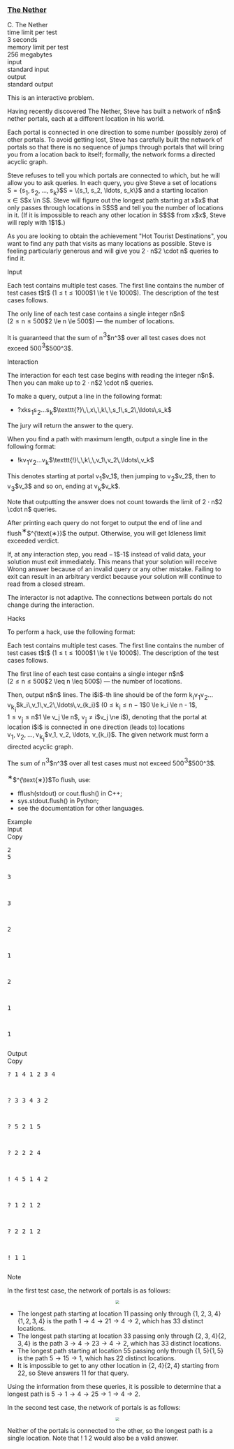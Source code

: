 <h3><a href="https://codeforces.com/contest/2133/problem/C" target="_blank" rel="noopener noreferrer">The Nether</a></h3>

<div class="header"><div class="title">C. The Nether</div><div class="time-limit"><div class="property-title">time limit per test</div>3 seconds</div><div class="memory-limit"><div class="property-title">memory limit per test</div>256 megabytes</div><div class="input-file input-standard"><div class="property-title">input</div>standard input</div><div class="output-file output-standard"><div class="property-title">output</div>standard output</div></div><div><p>   </p><p><span class="tex-font-style-it">This is an interactive problem.</span> </p><p>Having recently discovered The Nether, Steve has built a network of <span class="MathJax_Preview" style="color: inherit;"><span class="MJXp-math" id="MJXp-Span-1"><span class="MJXp-mi MJXp-italic" id="MJXp-Span-2">n</span></span></span>$n$ nether portals, each at a different location in his world.</p><p>Each portal is connected in one direction to some number (possibly zero) of other portals. To avoid getting lost, Steve has carefully built the network of portals so that there is no sequence of jumps through portals that will bring you from a location back to itself; formally, the network forms a directed acyclic graph.</p><p>Steve refuses to tell you which portals are connected to which, but he will allow you to ask queries. In each query, you give Steve a set of locations <span class="MathJax_Preview" style="color: inherit;"><span class="MJXp-math" id="MJXp-Span-3"><span class="MJXp-mi MJXp-italic" id="MJXp-Span-4">S</span><span class="MJXp-mo" id="MJXp-Span-5" style="margin-left: 0.333em; margin-right: 0.333em;">=</span><span class="MJXp-mo" id="MJXp-Span-6" style="margin-left: 0em; margin-right: 0em;">{</span><span class="MJXp-msubsup" id="MJXp-Span-7"><span class="MJXp-mi MJXp-italic" id="MJXp-Span-8" style="margin-right: 0.05em;">s</span><span class="MJXp-mn MJXp-script" id="MJXp-Span-9" style="vertical-align: -0.4em;">1</span></span><span class="MJXp-mo" id="MJXp-Span-10" style="margin-left: 0em; margin-right: 0.222em;">,</span><span class="MJXp-msubsup" id="MJXp-Span-11"><span class="MJXp-mi MJXp-italic" id="MJXp-Span-12" style="margin-right: 0.05em;">s</span><span class="MJXp-mn MJXp-script" id="MJXp-Span-13" style="vertical-align: -0.4em;">2</span></span><span class="MJXp-mo" id="MJXp-Span-14" style="margin-left: 0em; margin-right: 0.222em;">,</span><span class="MJXp-mo" id="MJXp-Span-15" style="margin-left: 0em; margin-right: 0em;">…</span><span class="MJXp-mo" id="MJXp-Span-16" style="margin-left: 0em; margin-right: 0.222em;">,</span><span class="MJXp-msubsup" id="MJXp-Span-17"><span class="MJXp-mi MJXp-italic" id="MJXp-Span-18" style="margin-right: 0.05em;">s</span><span class="MJXp-mi MJXp-italic MJXp-script" id="MJXp-Span-19" style="vertical-align: -0.4em;">k</span></span><span class="MJXp-mo" id="MJXp-Span-20" style="margin-left: 0em; margin-right: 0em;">}</span></span></span>$S = \{s_1, s_2, \ldots, s_k\}$ and a starting location <span class="MathJax_Preview" style="color: inherit;"><span class="MJXp-math" id="MJXp-Span-21"><span class="MJXp-mi MJXp-italic" id="MJXp-Span-22">x</span><span class="MJXp-mo" id="MJXp-Span-23" style="margin-left: 0.333em; margin-right: 0.333em;">∈</span><span class="MJXp-mi MJXp-italic" id="MJXp-Span-24">S</span></span></span>$x \in S$. Steve will figure out the longest path starting at <span class="MathJax_Preview" style="color: inherit;"><span class="MJXp-math" id="MJXp-Span-25"><span class="MJXp-mi MJXp-italic" id="MJXp-Span-26">x</span></span></span>$x$ that only passes through locations in <span class="MathJax_Preview" style="color: inherit;"><span class="MJXp-math" id="MJXp-Span-27"><span class="MJXp-mi MJXp-italic" id="MJXp-Span-28">S</span></span></span>$S$ and tell you the number of locations in it. (If it is impossible to reach any other location in <span class="MathJax_Preview" style="color: inherit;"><span class="MJXp-math" id="MJXp-Span-29"><span class="MJXp-mi MJXp-italic" id="MJXp-Span-30">S</span></span></span>$S$ from <span class="MathJax_Preview" style="color: inherit;"><span class="MJXp-math" id="MJXp-Span-31"><span class="MJXp-mi MJXp-italic" id="MJXp-Span-32">x</span></span></span>$x$, Steve will reply with <span class="MathJax_Preview" style="color: inherit;"><span class="MJXp-math" id="MJXp-Span-33"><span class="MJXp-mn" id="MJXp-Span-34">1</span></span></span>$1$.)</p><p>As you are looking to obtain the achievement "Hot Tourist Destinations", you want to find any path that visits as many locations as possible. Steve is feeling particularly generous and will give you <span class="MathJax_Preview" style="color: inherit;"><span class="MJXp-math" id="MJXp-Span-35"><span class="MJXp-mn" id="MJXp-Span-36">2</span><span class="MJXp-mo" id="MJXp-Span-37" style="margin-left: 0.267em; margin-right: 0.267em;">⋅</span><span class="MJXp-mi MJXp-italic" id="MJXp-Span-38">n</span></span></span>$2 \cdot n$ queries to find it.</p></div><div class="input-specification"><div class="section-title">Input</div><p>Each test contains multiple test cases. The first line contains the number of test cases <span class="MathJax_Preview" style="color: inherit;"><span class="MJXp-math" id="MJXp-Span-39"><span class="MJXp-mi MJXp-italic" id="MJXp-Span-40">t</span></span></span>$t$ (<span class="MathJax_Preview" style="color: inherit;"><span class="MJXp-math" id="MJXp-Span-41"><span class="MJXp-mn" id="MJXp-Span-42">1</span><span class="MJXp-mo" id="MJXp-Span-43" style="margin-left: 0.333em; margin-right: 0.333em;">≤</span><span class="MJXp-mi MJXp-italic" id="MJXp-Span-44">t</span><span class="MJXp-mo" id="MJXp-Span-45" style="margin-left: 0.333em; margin-right: 0.333em;">≤</span><span class="MJXp-mn" id="MJXp-Span-46">1000</span></span></span>$1 \le t \le 1000$). The description of the test cases follows. </p><p>The only line of each test case contains a single integer <span class="MathJax_Preview" style="color: inherit;"><span class="MJXp-math" id="MJXp-Span-47"><span class="MJXp-mi MJXp-italic" id="MJXp-Span-48">n</span></span></span>$n$ (<span class="MathJax_Preview" style="color: inherit;"><span class="MJXp-math" id="MJXp-Span-49"><span class="MJXp-mn" id="MJXp-Span-50">2</span><span class="MJXp-mo" id="MJXp-Span-51" style="margin-left: 0.333em; margin-right: 0.333em;">≤</span><span class="MJXp-mi MJXp-italic" id="MJXp-Span-52">n</span><span class="MJXp-mo" id="MJXp-Span-53" style="margin-left: 0.333em; margin-right: 0.333em;">≤</span><span class="MJXp-mn" id="MJXp-Span-54">500</span></span></span>$2 \le n \le 500$) — the number of locations.</p><p>It is guaranteed that the sum of <span class="MathJax_Preview" style="color: inherit;"><span class="MJXp-math" id="MJXp-Span-55"><span class="MJXp-msubsup" id="MJXp-Span-56"><span class="MJXp-mi MJXp-italic" id="MJXp-Span-57" style="margin-right: 0.05em;">n</span><span class="MJXp-mn MJXp-script" id="MJXp-Span-58" style="vertical-align: 0.5em;">3</span></span></span></span>$n^3$ over all test cases does not exceed <span class="MathJax_Preview" style="color: inherit;"><span class="MJXp-math" id="MJXp-Span-59"><span class="MJXp-msubsup" id="MJXp-Span-60"><span class="MJXp-mn" id="MJXp-Span-61" style="margin-right: 0.05em;">500</span><span class="MJXp-mn MJXp-script" id="MJXp-Span-62" style="vertical-align: 0.5em;">3</span></span></span></span>$500^3$. </p></div><div><div class="section-title">Interaction</div><p>The interaction for each test case begins with reading the integer <span class="MathJax_Preview" style="color: inherit;"><span class="MJXp-math" id="MJXp-Span-63"><span class="MJXp-mi MJXp-italic" id="MJXp-Span-64">n</span></span></span>$n$. Then you can make up to <span class="MathJax_Preview" style="color: inherit;"><span class="MJXp-math" id="MJXp-Span-65"><span class="MJXp-mn" id="MJXp-Span-66">2</span><span class="MJXp-mo" id="MJXp-Span-67" style="margin-left: 0.267em; margin-right: 0.267em;">⋅</span><span class="MJXp-mi MJXp-italic" id="MJXp-Span-68">n</span></span></span>$2 \cdot n$ queries.</p><p>To make a query, output a line in the following format:</p><ul> <li> <span class="MathJax_Preview" style="color: inherit;"><span class="MJXp-math" id="MJXp-Span-69"><span class="MJXp-mrow" id="MJXp-Span-70"><span class="MJXp-mtext MJXp-mono" id="MJXp-Span-71">?</span></span><span class="MJXp-mspace" id="MJXp-Span-72" style="width: 0.167em; height: 0em;"></span><span class="MJXp-mspace" id="MJXp-Span-73" style="width: 0.167em; height: 0em;"></span><span class="MJXp-mi MJXp-italic" id="MJXp-Span-74">x</span><span class="MJXp-mspace" id="MJXp-Span-75" style="width: 0.167em; height: 0em;"></span><span class="MJXp-mspace" id="MJXp-Span-76" style="width: 0.167em; height: 0em;"></span><span class="MJXp-mi MJXp-italic" id="MJXp-Span-77">k</span><span class="MJXp-mspace" id="MJXp-Span-78" style="width: 0.167em; height: 0em;"></span><span class="MJXp-mspace" id="MJXp-Span-79" style="width: 0.167em; height: 0em;"></span><span class="MJXp-msubsup" id="MJXp-Span-80"><span class="MJXp-mi MJXp-italic" id="MJXp-Span-81" style="margin-right: 0.05em;">s</span><span class="MJXp-mn MJXp-script" id="MJXp-Span-82" style="vertical-align: -0.4em;">1</span></span><span class="MJXp-mspace" id="MJXp-Span-83" style="width: 0.167em; height: 0em;"></span><span class="MJXp-msubsup" id="MJXp-Span-84"><span class="MJXp-mi MJXp-italic" id="MJXp-Span-85" style="margin-right: 0.05em;">s</span><span class="MJXp-mn MJXp-script" id="MJXp-Span-86" style="vertical-align: -0.4em;">2</span></span><span class="MJXp-mspace" id="MJXp-Span-87" style="width: 0.167em; height: 0em;"></span><span class="MJXp-mo" id="MJXp-Span-88" style="margin-left: 0em; margin-right: 0em;">…</span><span class="MJXp-mspace" id="MJXp-Span-89" style="width: 0.167em; height: 0em;"></span><span class="MJXp-msubsup" id="MJXp-Span-90"><span class="MJXp-mi MJXp-italic" id="MJXp-Span-91" style="margin-right: 0.05em;">s</span><span class="MJXp-mi MJXp-italic MJXp-script" id="MJXp-Span-92" style="vertical-align: -0.4em;">k</span></span></span></span>$\texttt{?}\,\,x\,\,k\,\,s_1\,s_2\,\ldots\,s_k$ </li></ul><p>The jury will return the answer to the query.</p><p>When you find a path with maximum length, output a single line in the following format:</p><ul> <li> <span class="MathJax_Preview" style="color: inherit;"><span class="MJXp-math" id="MJXp-Span-93"><span class="MJXp-mrow" id="MJXp-Span-94"><span class="MJXp-mtext MJXp-mono" id="MJXp-Span-95">!</span></span><span class="MJXp-mspace" id="MJXp-Span-96" style="width: 0.167em; height: 0em;"></span><span class="MJXp-mspace" id="MJXp-Span-97" style="width: 0.167em; height: 0em;"></span><span class="MJXp-mi MJXp-italic" id="MJXp-Span-98">k</span><span class="MJXp-mspace" id="MJXp-Span-99" style="width: 0.167em; height: 0em;"></span><span class="MJXp-mspace" id="MJXp-Span-100" style="width: 0.167em; height: 0em;"></span><span class="MJXp-msubsup" id="MJXp-Span-101"><span class="MJXp-mi MJXp-italic" id="MJXp-Span-102" style="margin-right: 0.05em;">v</span><span class="MJXp-mn MJXp-script" id="MJXp-Span-103" style="vertical-align: -0.4em;">1</span></span><span class="MJXp-mspace" id="MJXp-Span-104" style="width: 0.167em; height: 0em;"></span><span class="MJXp-msubsup" id="MJXp-Span-105"><span class="MJXp-mi MJXp-italic" id="MJXp-Span-106" style="margin-right: 0.05em;">v</span><span class="MJXp-mn MJXp-script" id="MJXp-Span-107" style="vertical-align: -0.4em;">2</span></span><span class="MJXp-mspace" id="MJXp-Span-108" style="width: 0.167em; height: 0em;"></span><span class="MJXp-mo" id="MJXp-Span-109" style="margin-left: 0em; margin-right: 0em;">…</span><span class="MJXp-mspace" id="MJXp-Span-110" style="width: 0.167em; height: 0em;"></span><span class="MJXp-msubsup" id="MJXp-Span-111"><span class="MJXp-mi MJXp-italic" id="MJXp-Span-112" style="margin-right: 0.05em;">v</span><span class="MJXp-mi MJXp-italic MJXp-script" id="MJXp-Span-113" style="vertical-align: -0.4em;">k</span></span></span></span>$\texttt{!}\,\,k\,\,v_1\,v_2\,\ldots\,v_k$ </li></ul><p>This denotes starting at portal <span class="MathJax_Preview" style="color: inherit;"><span class="MJXp-math" id="MJXp-Span-114"><span class="MJXp-msubsup" id="MJXp-Span-115"><span class="MJXp-mi MJXp-italic" id="MJXp-Span-116" style="margin-right: 0.05em;">v</span><span class="MJXp-mn MJXp-script" id="MJXp-Span-117" style="vertical-align: -0.4em;">1</span></span></span></span>$v_1$, then jumping to <span class="MathJax_Preview" style="color: inherit;"><span class="MJXp-math" id="MJXp-Span-118"><span class="MJXp-msubsup" id="MJXp-Span-119"><span class="MJXp-mi MJXp-italic" id="MJXp-Span-120" style="margin-right: 0.05em;">v</span><span class="MJXp-mn MJXp-script" id="MJXp-Span-121" style="vertical-align: -0.4em;">2</span></span></span></span>$v_2$, then to <span class="MathJax_Preview" style="color: inherit;"><span class="MJXp-math" id="MJXp-Span-122"><span class="MJXp-msubsup" id="MJXp-Span-123"><span class="MJXp-mi MJXp-italic" id="MJXp-Span-124" style="margin-right: 0.05em;">v</span><span class="MJXp-mn MJXp-script" id="MJXp-Span-125" style="vertical-align: -0.4em;">3</span></span></span></span>$v_3$ and so on, ending at <span class="MathJax_Preview" style="color: inherit;"><span class="MJXp-math" id="MJXp-Span-126"><span class="MJXp-msubsup" id="MJXp-Span-127"><span class="MJXp-mi MJXp-italic" id="MJXp-Span-128" style="margin-right: 0.05em;">v</span><span class="MJXp-mi MJXp-italic MJXp-script" id="MJXp-Span-129" style="vertical-align: -0.4em;">k</span></span></span></span>$v_k$.</p><p>Note that outputting the answer <span class="tex-font-style-bf">does not count</span> towards the limit of <span class="MathJax_Preview" style="color: inherit;"><span class="MJXp-math" id="MJXp-Span-130"><span class="MJXp-mn" id="MJXp-Span-131">2</span><span class="MJXp-mo" id="MJXp-Span-132" style="margin-left: 0.267em; margin-right: 0.267em;">⋅</span><span class="MJXp-mi MJXp-italic" id="MJXp-Span-133">n</span></span></span>$2 \cdot n$ queries.</p><p>After printing each query do not forget to output the end of line and flush<span class="MathJax_Preview" style="color: inherit;"><span class="MJXp-math" id="MJXp-Span-134"><span class="MJXp-msubsup" id="MJXp-Span-135"><span class="MJXp-mi" id="MJXp-Span-136" style="margin-right: 0.05em;"></span><span class="MJXp-mrow MJXp-script" id="MJXp-Span-137" style="vertical-align: 0.5em;"><span class="MJXp-mtext" id="MJXp-Span-138">∗</span></span></span></span></span>$^{\text{∗}}$ the output. Otherwise, you will get <span class="tex-font-style-tt">Idleness limit exceeded</span> verdict.</p><p>If, at any interaction step, you read <span class="MathJax_Preview" style="color: inherit;"><span class="MJXp-math" id="MJXp-Span-139"><span class="MJXp-mo" id="MJXp-Span-140" style="margin-left: 0em; margin-right: 0.111em;">−</span><span class="MJXp-mn" id="MJXp-Span-141">1</span></span></span>$-1$ instead of valid data, your solution must exit immediately. This means that your solution will receive <span class="tex-font-style-tt">Wrong answer</span> because of an invalid query or any other mistake. Failing to exit can result in an arbitrary verdict because your solution will continue to read from a closed stream. </p><p>The interactor is <span class="tex-font-style-bf">not adaptive</span>. The connections between portals do not change during the interaction.</p><p><span><span class="tex-font-style-bf">Hacks</span></span></p><p>To perform a hack, use the following format:</p><p>Each test contains multiple test cases. The first line contains the number of test cases <span class="MathJax_Preview" style="color: inherit;"><span class="MJXp-math" id="MJXp-Span-142"><span class="MJXp-mi MJXp-italic" id="MJXp-Span-143">t</span></span></span>$t$ (<span class="MathJax_Preview" style="color: inherit;"><span class="MJXp-math" id="MJXp-Span-144"><span class="MJXp-mn" id="MJXp-Span-145">1</span><span class="MJXp-mo" id="MJXp-Span-146" style="margin-left: 0.333em; margin-right: 0.333em;">≤</span><span class="MJXp-mi MJXp-italic" id="MJXp-Span-147">t</span><span class="MJXp-mo" id="MJXp-Span-148" style="margin-left: 0.333em; margin-right: 0.333em;">≤</span><span class="MJXp-mn" id="MJXp-Span-149">1000</span></span></span>$1 \le t \le 1000$). The description of the test cases follows. </p><p>The first line of each test case contains a single integer <span class="MathJax_Preview" style="color: inherit;"><span class="MJXp-math" id="MJXp-Span-150"><span class="MJXp-mi MJXp-italic" id="MJXp-Span-151">n</span></span></span>$n$ (<span class="MathJax_Preview" style="color: inherit;"><span class="MJXp-math" id="MJXp-Span-152"><span class="MJXp-mn" id="MJXp-Span-153">2</span><span class="MJXp-mo" id="MJXp-Span-154" style="margin-left: 0.333em; margin-right: 0.333em;">≤</span><span class="MJXp-mi MJXp-italic" id="MJXp-Span-155">n</span><span class="MJXp-mo" id="MJXp-Span-156" style="margin-left: 0.333em; margin-right: 0.333em;">≤</span><span class="MJXp-mn" id="MJXp-Span-157">500</span></span></span>$2 \leq n \leq 500$) — the number of locations.</p><p>Then, output <span class="MathJax_Preview" style="color: inherit;"><span class="MJXp-math" id="MJXp-Span-158"><span class="MJXp-mi MJXp-italic" id="MJXp-Span-159">n</span></span></span>$n$ lines. The <span class="MathJax_Preview" style="color: inherit;"><span class="MJXp-math" id="MJXp-Span-160"><span class="MJXp-mi MJXp-italic" id="MJXp-Span-161">i</span></span></span>$i$-th line should be of the form <span class="MathJax_Preview" style="color: inherit;"><span class="MJXp-math" id="MJXp-Span-162"><span class="MJXp-msubsup" id="MJXp-Span-163"><span class="MJXp-mi MJXp-italic" id="MJXp-Span-164" style="margin-right: 0.05em;">k</span><span class="MJXp-mi MJXp-italic MJXp-script" id="MJXp-Span-165" style="vertical-align: -0.4em;">i</span></span><span class="MJXp-mspace" id="MJXp-Span-166" style="width: 0.167em; height: 0em;"></span><span class="MJXp-msubsup" id="MJXp-Span-167"><span class="MJXp-mi MJXp-italic" id="MJXp-Span-168" style="margin-right: 0.05em;">v</span><span class="MJXp-mn MJXp-script" id="MJXp-Span-169" style="vertical-align: -0.4em;">1</span></span><span class="MJXp-mspace" id="MJXp-Span-170" style="width: 0.167em; height: 0em;"></span><span class="MJXp-msubsup" id="MJXp-Span-171"><span class="MJXp-mi MJXp-italic" id="MJXp-Span-172" style="margin-right: 0.05em;">v</span><span class="MJXp-mn MJXp-script" id="MJXp-Span-173" style="vertical-align: -0.4em;">2</span></span><span class="MJXp-mspace" id="MJXp-Span-174" style="width: 0.167em; height: 0em;"></span><span class="MJXp-mo" id="MJXp-Span-175" style="margin-left: 0em; margin-right: 0em;">…</span><span class="MJXp-mspace" id="MJXp-Span-176" style="width: 0.167em; height: 0em;"></span><span class="MJXp-msubsup" id="MJXp-Span-177"><span class="MJXp-mi MJXp-italic" id="MJXp-Span-178" style="margin-right: 0.05em;">v</span><span class="MJXp-mrow MJXp-script" id="MJXp-Span-179" style="vertical-align: -0.4em;"><span class="MJXp-msubsup" id="MJXp-Span-180"><span class="MJXp-mi MJXp-italic" id="MJXp-Span-181" style="margin-right: 0.05em;">k</span><span class="MJXp-mi MJXp-italic MJXp-script" id="MJXp-Span-182" style="vertical-align: -0.4em;">i</span></span></span></span></span></span>$k_i\,v_1\,v_2\,\ldots\,v_{k_i}$ (<span class="MathJax_Preview" style="color: inherit;"><span class="MJXp-math" id="MJXp-Span-183"><span class="MJXp-mn" id="MJXp-Span-184">0</span><span class="MJXp-mo" id="MJXp-Span-185" style="margin-left: 0.333em; margin-right: 0.333em;">≤</span><span class="MJXp-msubsup" id="MJXp-Span-186"><span class="MJXp-mi MJXp-italic" id="MJXp-Span-187" style="margin-right: 0.05em;">k</span><span class="MJXp-mi MJXp-italic MJXp-script" id="MJXp-Span-188" style="vertical-align: -0.4em;">i</span></span><span class="MJXp-mo" id="MJXp-Span-189" style="margin-left: 0.333em; margin-right: 0.333em;">≤</span><span class="MJXp-mi MJXp-italic" id="MJXp-Span-190">n</span><span class="MJXp-mo" id="MJXp-Span-191" style="margin-left: 0.267em; margin-right: 0.267em;">−</span><span class="MJXp-mn" id="MJXp-Span-192">1</span></span></span>$0 \le k_i \le n - 1$, <span class="MathJax_Preview" style="color: inherit;"><span class="MJXp-math" id="MJXp-Span-193"><span class="MJXp-mn" id="MJXp-Span-194">1</span><span class="MJXp-mo" id="MJXp-Span-195" style="margin-left: 0.333em; margin-right: 0.333em;">≤</span><span class="MJXp-msubsup" id="MJXp-Span-196"><span class="MJXp-mi MJXp-italic" id="MJXp-Span-197" style="margin-right: 0.05em;">v</span><span class="MJXp-mi MJXp-italic MJXp-script" id="MJXp-Span-198" style="vertical-align: -0.4em;">j</span></span><span class="MJXp-mo" id="MJXp-Span-199" style="margin-left: 0.333em; margin-right: 0.333em;">≤</span><span class="MJXp-mi MJXp-italic" id="MJXp-Span-200">n</span></span></span>$1 \le v_j \le n$, <span class="MathJax_Preview" style="color: inherit;"><span class="MJXp-math" id="MJXp-Span-201"><span class="MJXp-msubsup" id="MJXp-Span-202"><span class="MJXp-mi MJXp-italic" id="MJXp-Span-203" style="margin-right: 0.05em;">v</span><span class="MJXp-mi MJXp-italic MJXp-script" id="MJXp-Span-204" style="vertical-align: -0.4em;">j</span></span><span class="MJXp-mo" id="MJXp-Span-205" style="margin-left: 0.333em; margin-right: 0.333em;">≠</span><span class="MJXp-mi MJXp-italic" id="MJXp-Span-206">i</span></span></span>$v_j \ne i$), denoting that the portal at location <span class="MathJax_Preview" style="color: inherit;"><span class="MJXp-math" id="MJXp-Span-207"><span class="MJXp-mi MJXp-italic" id="MJXp-Span-208">i</span></span></span>$i$ is connected in one direction (leads to) locations <span class="MathJax_Preview" style="color: inherit;"><span class="MJXp-math" id="MJXp-Span-209"><span class="MJXp-msubsup" id="MJXp-Span-210"><span class="MJXp-mi MJXp-italic" id="MJXp-Span-211" style="margin-right: 0.05em;">v</span><span class="MJXp-mn MJXp-script" id="MJXp-Span-212" style="vertical-align: -0.4em;">1</span></span><span class="MJXp-mo" id="MJXp-Span-213" style="margin-left: 0em; margin-right: 0.222em;">,</span><span class="MJXp-msubsup" id="MJXp-Span-214"><span class="MJXp-mi MJXp-italic" id="MJXp-Span-215" style="margin-right: 0.05em;">v</span><span class="MJXp-mn MJXp-script" id="MJXp-Span-216" style="vertical-align: -0.4em;">2</span></span><span class="MJXp-mo" id="MJXp-Span-217" style="margin-left: 0em; margin-right: 0.222em;">,</span><span class="MJXp-mo" id="MJXp-Span-218" style="margin-left: 0em; margin-right: 0em;">…</span><span class="MJXp-mo" id="MJXp-Span-219" style="margin-left: 0em; margin-right: 0.222em;">,</span><span class="MJXp-msubsup" id="MJXp-Span-220"><span class="MJXp-mi MJXp-italic" id="MJXp-Span-221" style="margin-right: 0.05em;">v</span><span class="MJXp-mrow MJXp-script" id="MJXp-Span-222" style="vertical-align: -0.4em;"><span class="MJXp-msubsup" id="MJXp-Span-223"><span class="MJXp-mi MJXp-italic" id="MJXp-Span-224" style="margin-right: 0.05em;">k</span><span class="MJXp-mi MJXp-italic MJXp-script" id="MJXp-Span-225" style="vertical-align: -0.4em;">i</span></span></span></span></span></span>$v_1, v_2, \ldots, v_{k_i}$. The given network must form a directed acyclic graph.</p><p>The sum of <span class="MathJax_Preview" style="color: inherit;"><span class="MJXp-math" id="MJXp-Span-226"><span class="MJXp-msubsup" id="MJXp-Span-227"><span class="MJXp-mi MJXp-italic" id="MJXp-Span-228" style="margin-right: 0.05em;">n</span><span class="MJXp-mn MJXp-script" id="MJXp-Span-229" style="vertical-align: 0.5em;">3</span></span></span></span>$n^3$ over all test cases must not exceed <span class="MathJax_Preview" style="color: inherit;"><span class="MJXp-math" id="MJXp-Span-230"><span class="MJXp-msubsup" id="MJXp-Span-231"><span class="MJXp-mn" id="MJXp-Span-232" style="margin-right: 0.05em;">500</span><span class="MJXp-mn MJXp-script" id="MJXp-Span-233" style="vertical-align: 0.5em;">3</span></span></span></span>$500^3$. </p><div class="statement-footnote"><p><span class="MathJax_Preview" style="color: inherit;"><span class="MJXp-math" id="MJXp-Span-234"><span class="MJXp-msubsup" id="MJXp-Span-235"><span class="MJXp-mi" id="MJXp-Span-236" style="margin-right: 0.05em;"></span><span class="MJXp-mrow MJXp-script" id="MJXp-Span-237" style="vertical-align: 0.5em;"><span class="MJXp-mtext" id="MJXp-Span-238">∗</span></span></span></span></span>$^{\text{∗}}$To flush, use: </p><ul> <li> <span class="tex-font-style-tt">fflush(stdout)</span> or <span class="tex-font-style-tt">cout.flush()</span> in C++; </li><li> <span class="tex-font-style-tt">sys.stdout.flush()</span> in Python; </li><li> see the documentation for other languages. </li></ul></div></div><div class="sample-tests"><div class="section-title">Example</div><div class="sample-test"><div class="input"><div class="title">Input<div title="Copy" data-clipboard-target="#id009264948953031783" id="id008232224936389049" class="input-output-copier">Copy</div></div><pre id="id009264948953031783">2
5

3

3

2

1


2

1

1
</pre></div><div class="output"><div class="title">Output<div title="Copy" data-clipboard-target="#id003871417476545258" id="id009729280810361548" class="input-output-copier">Copy</div></div><pre id="id003871417476545258">
? 1 4 1 2 3 4

? 3 3 4 3 2

? 5 2 1 5

? 2 2 2 4

! 4 5 1 4 2


? 1 2 1 2

? 2 2 1 2

! 1 1
</pre></div></div></div><div class="note"><div class="section-title">Note</div><p>In the first test case, the network of portals is as follows:</p><center> <img class="tex-graphics" src="https://espresso.codeforces.com/d5a341ab8f5a2bb0331d99814f116666374eaf25.png" style="zoom: 50.0%;max-width: 100.0%;max-height: 100.0%;">   </center><ul> <li> The longest path starting at location <span class="MathJax_Preview" style="color: inherit;"><span class="MJXp-math" id="MJXp-Span-239"><span class="MJXp-mn" id="MJXp-Span-240">1</span></span></span>$1$ passing only through <span class="MathJax_Preview" style="color: inherit;"><span class="MJXp-math" id="MJXp-Span-241"><span class="MJXp-mo" id="MJXp-Span-242" style="margin-left: 0em; margin-right: 0em;">{</span><span class="MJXp-mn" id="MJXp-Span-243">1</span><span class="MJXp-mo" id="MJXp-Span-244" style="margin-left: 0em; margin-right: 0.222em;">,</span><span class="MJXp-mn" id="MJXp-Span-245">2</span><span class="MJXp-mo" id="MJXp-Span-246" style="margin-left: 0em; margin-right: 0.222em;">,</span><span class="MJXp-mn" id="MJXp-Span-247">3</span><span class="MJXp-mo" id="MJXp-Span-248" style="margin-left: 0em; margin-right: 0.222em;">,</span><span class="MJXp-mn" id="MJXp-Span-249">4</span><span class="MJXp-mo" id="MJXp-Span-250" style="margin-left: 0em; margin-right: 0em;">}</span></span></span>$\{1, 2, 3, 4\}$ is the path <span class="MathJax_Preview" style="color: inherit;"><span class="MJXp-math" id="MJXp-Span-251"><span class="MJXp-mn" id="MJXp-Span-252">1</span><span class="MJXp-mo" id="MJXp-Span-253" style="margin-left: 0.333em; margin-right: 0.333em;">→</span><span class="MJXp-mn" id="MJXp-Span-254">4</span><span class="MJXp-mo" id="MJXp-Span-255" style="margin-left: 0.333em; margin-right: 0.333em;">→</span><span class="MJXp-mn" id="MJXp-Span-256">2</span></span></span>$1 \rightarrow 4 \rightarrow 2$, which has <span class="MathJax_Preview" style="color: inherit;"><span class="MJXp-math" id="MJXp-Span-257"><span class="MJXp-mn" id="MJXp-Span-258">3</span></span></span>$3$ distinct locations. </li><li> The longest path starting at location <span class="MathJax_Preview" style="color: inherit;"><span class="MJXp-math" id="MJXp-Span-259"><span class="MJXp-mn" id="MJXp-Span-260">3</span></span></span>$3$ passing only through <span class="MathJax_Preview" style="color: inherit;"><span class="MJXp-math" id="MJXp-Span-261"><span class="MJXp-mo" id="MJXp-Span-262" style="margin-left: 0em; margin-right: 0em;">{</span><span class="MJXp-mn" id="MJXp-Span-263">2</span><span class="MJXp-mo" id="MJXp-Span-264" style="margin-left: 0em; margin-right: 0.222em;">,</span><span class="MJXp-mn" id="MJXp-Span-265">3</span><span class="MJXp-mo" id="MJXp-Span-266" style="margin-left: 0em; margin-right: 0.222em;">,</span><span class="MJXp-mn" id="MJXp-Span-267">4</span><span class="MJXp-mo" id="MJXp-Span-268" style="margin-left: 0em; margin-right: 0em;">}</span></span></span>$\{2, 3, 4\}$ is the path <span class="MathJax_Preview" style="color: inherit;"><span class="MJXp-math" id="MJXp-Span-269"><span class="MJXp-mn" id="MJXp-Span-270">3</span><span class="MJXp-mo" id="MJXp-Span-271" style="margin-left: 0.333em; margin-right: 0.333em;">→</span><span class="MJXp-mn" id="MJXp-Span-272">4</span><span class="MJXp-mo" id="MJXp-Span-273" style="margin-left: 0.333em; margin-right: 0.333em;">→</span><span class="MJXp-mn" id="MJXp-Span-274">2</span></span></span>$3 \rightarrow 4 \rightarrow 2$, which has <span class="MathJax_Preview" style="color: inherit;"><span class="MJXp-math" id="MJXp-Span-275"><span class="MJXp-mn" id="MJXp-Span-276">3</span></span></span>$3$ distinct locations. </li><li> The longest path starting at location <span class="MathJax_Preview" style="color: inherit;"><span class="MJXp-math" id="MJXp-Span-277"><span class="MJXp-mn" id="MJXp-Span-278">5</span></span></span>$5$ passing only through <span class="MathJax_Preview" style="color: inherit;"><span class="MJXp-math" id="MJXp-Span-279"><span class="MJXp-mo" id="MJXp-Span-280" style="margin-left: 0em; margin-right: 0em;">{</span><span class="MJXp-mn" id="MJXp-Span-281">1</span><span class="MJXp-mo" id="MJXp-Span-282" style="margin-left: 0em; margin-right: 0.222em;">,</span><span class="MJXp-mn" id="MJXp-Span-283">5</span><span class="MJXp-mo" id="MJXp-Span-284" style="margin-left: 0em; margin-right: 0em;">}</span></span></span>$\{1, 5\}$ is the path <span class="MathJax_Preview" style="color: inherit;"><span class="MJXp-math" id="MJXp-Span-285"><span class="MJXp-mn" id="MJXp-Span-286">5</span><span class="MJXp-mo" id="MJXp-Span-287" style="margin-left: 0.333em; margin-right: 0.333em;">→</span><span class="MJXp-mn" id="MJXp-Span-288">1</span></span></span>$5 \rightarrow 1$, which has <span class="MathJax_Preview" style="color: inherit;"><span class="MJXp-math" id="MJXp-Span-289"><span class="MJXp-mn" id="MJXp-Span-290">2</span></span></span>$2$ distinct locations. </li><li> It is impossible to get to any other location in <span class="MathJax_Preview" style="color: inherit;"><span class="MJXp-math" id="MJXp-Span-291"><span class="MJXp-mo" id="MJXp-Span-292" style="margin-left: 0em; margin-right: 0em;">{</span><span class="MJXp-mn" id="MJXp-Span-293">2</span><span class="MJXp-mo" id="MJXp-Span-294" style="margin-left: 0em; margin-right: 0.222em;">,</span><span class="MJXp-mn" id="MJXp-Span-295">4</span><span class="MJXp-mo" id="MJXp-Span-296" style="margin-left: 0em; margin-right: 0em;">}</span></span></span>$\{2, 4\}$ starting from <span class="MathJax_Preview" style="color: inherit;"><span class="MJXp-math" id="MJXp-Span-297"><span class="MJXp-mn" id="MJXp-Span-298">2</span></span></span>$2$, so Steve answers <span class="MathJax_Preview" style="color: inherit;"><span class="MJXp-math" id="MJXp-Span-299"><span class="MJXp-mn" id="MJXp-Span-300">1</span></span></span>$1$ for that query. </li></ul> Using the information from these queries, it is possible to determine that a longest path is <span class="MathJax_Preview" style="color: inherit;"><span class="MJXp-math" id="MJXp-Span-301"><span class="MJXp-mn" id="MJXp-Span-302">5</span><span class="MJXp-mo" id="MJXp-Span-303" style="margin-left: 0.333em; margin-right: 0.333em;">→</span><span class="MJXp-mn" id="MJXp-Span-304">1</span><span class="MJXp-mo" id="MJXp-Span-305" style="margin-left: 0.333em; margin-right: 0.333em;">→</span><span class="MJXp-mn" id="MJXp-Span-306">4</span><span class="MJXp-mo" id="MJXp-Span-307" style="margin-left: 0.333em; margin-right: 0.333em;">→</span><span class="MJXp-mn" id="MJXp-Span-308">2</span></span></span>$5 \rightarrow 1 \rightarrow 4 \rightarrow 2$.<p>In the second test case, the network of portals is as follows:</p><center> <img class="tex-graphics" src="https://espresso.codeforces.com/945cf44112f81211eacae81289c49528dce7e824.png" style="zoom: 50.0%;max-width: 100.0%;max-height: 100.0%;">   </center><p>Neither of the portals is connected to the other, so the longest path is a single location. Note that <span class="tex-font-style-tt">! 1 2</span> would also be a valid answer.</p></div>
